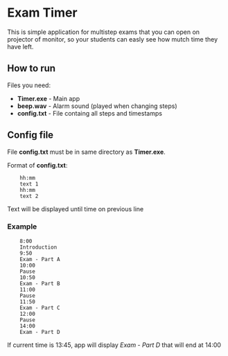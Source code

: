 # Exam Timer
This is simple application for multistep exams that you can open on projector of monitor, so your students can easly see how mutch time they have left. 
## How to run
Files you need:
* **Timer.exe** - Main app
* **beep.wav** - Alarm sound (played when changing steps)
* **config.txt** - File containg all steps and timestamps 
## Config file
File **config.txt** must be in same directory as **Timer.exe**.

Format of **config.txt**:

        hh:mm
        text 1
        hh:mm 
        text 2

Text will be displayed until time on previous line

### Example

        8:00
        Introduction
        9:50
        Exam - Part A
        10:00
        Pause
        10:50
        Exam - Part B
        11:00
        Pause
        11:50
        Exam - Part C
        12:00
        Pause
        14:00
        Exam - Part D

If current time is 13:45, app will display *Exam - Part D* that will end at 14:00